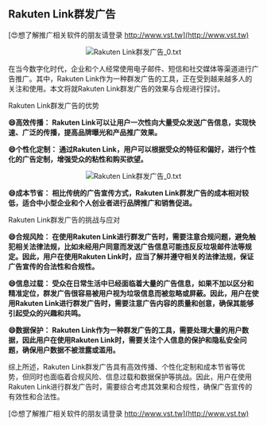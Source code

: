 ## **Rakuten Link群发广告**

[😍想了解推广相关软件的朋友请登录 http://www.vst.tw](http://www.vst.tw)

 <center><img src="https://vst.tw/MP4/tuiguang/png/7.png" alt="Rakuten Link群发广告_0.txt"></center>

在当今数字化时代，企业和个人经常使用电子邮件、短信和社交媒体等渠道进行广告推广。其中，Rakuten Link作为一种群发广告的工具，正在受到越来越多人的关注和使用。本文将就Rakuten Link群发广告的效果与合规进行探讨。

Rakuten Link群发广告的优势

**😄高效传播： Rakuten Link可以让用户一次性向大量受众发送广告信息，实现快速、广泛的传播，提高品牌曝光和产品推广效果。**

**😄个性化定制： 通过Rakuten Link，用户可以根据受众的特征和偏好，进行个性化的广告定制，增强受众的粘性和购买欲望。**

 <center><img src="https://vst.tw/MP4/tuiguang/png/6.png" alt="Rakuten Link群发广告_0.txt"></center>

**😄成本节省： 相比传统的广告宣传方式，Rakuten Link群发广告的成本相对较低，适合中小型企业和个人创业者进行品牌推广和销售促进。**

Rakuten Link群发广告的挑战与应对

**😄合规风险： 在使用Rakuten Link进行群发广告时，需要注意合规问题，避免触犯相关法律法规，比如未经用户同意而发送广告信息可能违反反垃圾邮件法等规定。因此，用户在使用Rakuten Link时，应当了解并遵守相关的法律法规，保证广告宣传的合法性和合规性。**

**😄信息过载： 受众在日常生活中已经面临着大量的广告信息，如果不加以区分和精准定位，群发广告很容易被用户视为垃圾信息而被忽略或屏蔽。因此，用户在使用Rakuten Link进行群发广告时，需要注意广告内容的质量和创意，确保其能够引起受众的兴趣和共鸣。**

**😄数据保护： Rakuten Link作为一种群发广告的工具，需要处理大量的用户数据，因此用户在使用Rakuten Link时，需要关注个人信息的保护和隐私安全问题，确保用户数据不被泄露或滥用。**

综上所述，Rakuten Link群发广告具有高效传播、个性化定制和成本节省等优势，但同时也面临着合规风险、信息过载和数据保护等挑战。因此，用户在使用Rakuten Link进行群发广告时，需要综合考虑其效果和合规性，确保广告宣传的有效性和合法性。

[😍想了解推广相关软件的朋友请登录 http://www.vst.tw](http://www.vst.tw)



